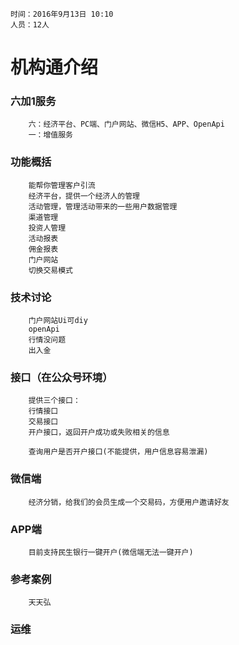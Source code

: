     
    时间：2016年9月13日 10:10
    人员：12人


#  机构通介绍

### 六加1服务
        六：经济平台、PC端、门户网站、微信H5、APP、OpenApi
        一：增值服务

### 功能概括
        能帮你管理客户引流
        经济平台，提供一个经济人的管理
        活动管理，管理活动带来的一些用户数据管理
        渠道管理
        投资人管理
        活动报表
        佣金报表
        门户网站
        切换交易模式
        
### 技术讨论

        门户网站Ui可diy
        openApi
        行情没问题
        出入金



### 接口（在公众号环境）
        提供三个接口：
        行情接口
        交易接口
        开户接口，返回开户成功或失败相关的信息

        查询用户是否开户接口(不能提供，用户信息容易泄漏)

### 微信端

        经济分销，给我们的会员生成一个交易码，方便用户邀请好友

### APP端

        目前支持民生银行一键开户(微信端无法一键开户)

    


### 参考案例

        天天弘

### 运维

        


